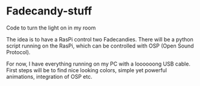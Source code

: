 # Fadecandy-stuff
Code to turn the light on in my room

The idea is to have a RasPi control two Fadecandies. There will be a python script running on the RasPi, which can be controlled with OSP (Open Sound Protocol).

For now, I have everything running on my PC with a loooooong USB cable. First steps will be to find nice looking colors, simple yet powerful animations, integration of OSP etc.
